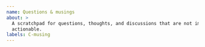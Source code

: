```yaml
---
name: Questions & musings
about: >
  A scratchpad for questions, thoughts, and discussions that are not immediately
  actionable.
labels: C-musing
---
```


<!--
A scratchpad for questions, thoughts, and discussions that are not immediately
actionable. For example, "What sort of consistency guarantees should we
provide?" or "Notes about Kafka's consistency model."
-->
